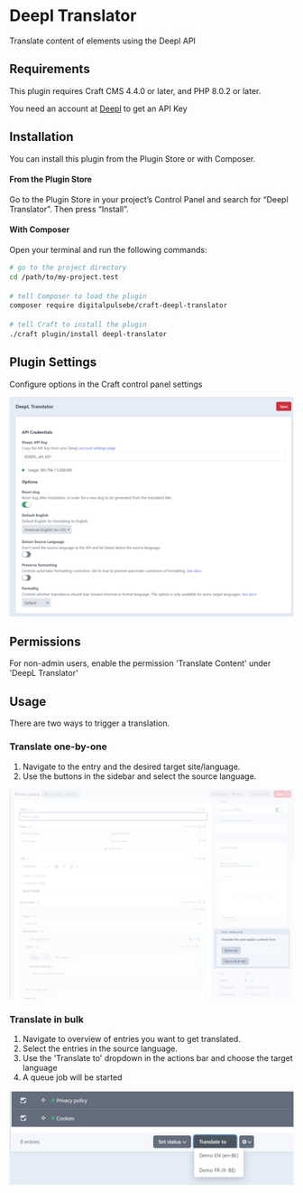 # Deepl Translator

Translate content of elements using the Deepl API

## Requirements

This plugin requires Craft CMS 4.4.0 or later, and PHP 8.0.2 or later.

You need an account at [Deepl](https://www.deepl.com/nl/pro-api) to get an API Key

## Installation

You can install this plugin from the Plugin Store or with Composer.

#### From the Plugin Store

Go to the Plugin Store in your project’s Control Panel and search for “Deepl Translator”. Then press “Install”.

#### With Composer

Open your terminal and run the following commands:

```bash
# go to the project directory
cd /path/to/my-project.test

# tell Composer to load the plugin
composer require digitalpulsebe/craft-deepl-translator

# tell Craft to install the plugin
./craft plugin/install deepl-translator
```

## Plugin Settings

Configure options in the Craft control panel settings

![Screenshot](resources/img/screenshot_settings.png)

## Permissions

For non-admin users, enable the permission 'Translate Content' under 'DeepL Translator'

## Usage

There are two ways to trigger a translation.

### Translate one-by-one

1. Navigate to the entry and the desired target site/language.
2. Use the buttons in the sidebar and select the source language.

![Screenshot](resources/img/screenshot_sidebar.png)

### Translate in bulk

1. Navigate to overview of entries you want to get translated.
2. Select the entries in the source language.
3. Use the 'Translate to' dropdown in the actions bar and choose the target language
4. A queue job will be started

![Screenshot](resources/img/screenshot_actions.png)

